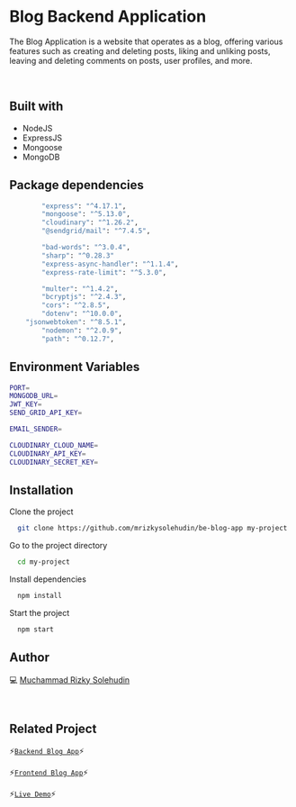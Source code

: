 # Blog Backend Application

The Blog Application is a website that operates as a blog, offering various features such as creating and deleting posts, liking and unliking posts, leaving and deleting comments on posts, user profiles, and more.

<br />

## Built with

- NodeJS
- ExpressJS
- Mongoose
- MongoDB

## Package dependencies

```bash
		"express": "^4.17.1",
		"mongoose": "^5.13.0",
		"cloudinary": "^1.26.2",
		"@sendgrid/mail": "^7.4.5",

		"bad-words": "^3.0.4",
		"sharp": "^0.28.3"
		"express-async-handler": "^1.1.4",
		"express-rate-limit": "^5.3.0",

		"multer": "^1.4.2",
		"bcryptjs": "^2.4.3",
		"cors": "^2.8.5",
		"dotenv": "^10.0.0",
    "jsonwebtoken": "^8.5.1",
		"nodemon": "^2.0.9",
		"path": "^0.12.7",
```

## Environment Variables

```bash
PORT=
MONGODB_URL=
JWT_KEY=
SEND_GRID_API_KEY=

EMAIL_SENDER=

CLOUDINARY_CLOUD_NAME=
CLOUDINARY_API_KEY=
CLOUDINARY_SECRET_KEY=
```

## Installation

Clone the project

```bash
  git clone https://github.com/mrizkysolehudin/be-blog-app my-project
```

Go to the project directory

```bash
  cd my-project
```

Install dependencies

```bash
  npm install
```

Start the project

```bash
  npm start
```

## Author

💻 [Muchammad Rizky Solehudin](https://github.com/mrizkysolehudin)

<br />

## Related Project

⚡[`Backend Blog App`](https://github.com/mrizkysolehudin/be-blog-app)⚡

⚡[`Frontend Blog App`](https://github.com/mrizkysolehudin/fe-blog-app)⚡

⚡[`Live Demo`](https://fe-blog-app.vercel.app)⚡
